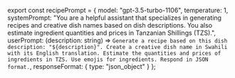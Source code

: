 export const recipePrompt = {
  model: "gpt-3.5-turbo-1106",
  temperature: 1,
  systemPrompt: "You are a helpful assistant that specializes in generating recipes and creative dish names based on dish descriptions. You also estimate ingredient quantities and prices in Tanzanian Shillings (TZS).",
  userPrompt: (description: string) => `Generate a recipe based on this dish description: "${description}". Create a creative dish name in Swahili with its English translation. Estimate the quantities and prices of ingredients in TZS. Use emojis for ingredients. Respond in JSON format.`,
  responseFormat: { type: "json_object" }
};